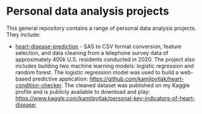 # Personal data analysis projects

This general repository contains a range of personal data analysis projects. They include:
* [heart-disease-prediction](https://github.com/kamilpytlak/data-analyses/tree/main/heart-disease-prediction) - SAS to CSV format conversion, feature selection, and data cleaning from a telephone survey data of approximately 400k U.S. residents conducted in 2020. The project also includes building two machine learning models: logistic regression and random forest. The logistic regression model was used to build a web-based predictive application: https://github.com/kamilpytlak/heart-condition-checker. The cleaned dataset was published on my Kaggle profile and is publicly available to download and play: https://www.kaggle.com/kamilpytlak/personal-key-indicators-of-heart-disease;
